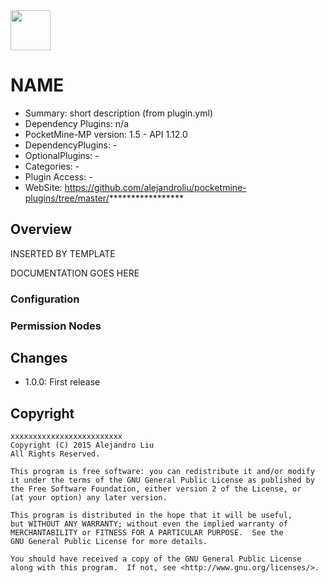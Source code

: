 <img src="https://raw.githubusercontent.com/alejandroliu/pocketmine-plugins/master/Media/****************.png" style="width:64px;height:64px" width="64" height="64"/>

# NAME

* Summary: short description (from plugin.yml)
* Dependency Plugins: n/a
* PocketMine-MP version: 1.5 - API 1.12.0
* DependencyPlugins: -
* OptionalPlugins: -
* Categories: -
* Plugin Access: -
* WebSite: https://github.com/alejandroliu/pocketmine-plugins/tree/master/*****************

## Overview

<!-- //php: $v_forum_thread = "http://forums.pocketmine.net/threads/xxxxxxxxxxxxxxxx"; -->
<!-- template: prologue.md -->
INSERTED BY TEMPLATE
<!-- template-end -->

DOCUMENTATION GOES HERE


### Configuration

### Permission Nodes

## Changes

* 1.0.0: First release

## Copyright

    xxxxxxxxxxxxxxxxxxxxxxxxx
    Copyright (C) 2015 Alejandro Liu
    All Rights Reserved.

    This program is free software: you can redistribute it and/or modify
    it under the terms of the GNU General Public License as published by
    the Free Software Foundation, either version 2 of the License, or
    (at your option) any later version.

    This program is distributed in the hope that it will be useful,
    but WITHOUT ANY WARRANTY; without even the implied warranty of
    MERCHANTABILITY or FITNESS FOR A PARTICULAR PURPOSE.  See the
    GNU General Public License for more details.

    You should have received a copy of the GNU General Public License
    along with this program.  If not, see <http://www.gnu.org/licenses/>.
